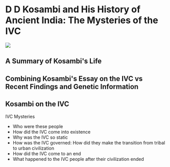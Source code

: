 # D D Kosambi and His History of Ancient India: The Mysteries of the IVC

![](https://subirvarma.github.io/GeneralCognitics/images/fig8.jpg) 


## A Summary of Kosambi's Life


## Combining Kosambi's Essay on the IVC vs Recent Findings and Genetic Information


## Kosambi on the IVC

IVC Mysteries

- Who were these people
- How did the IVC come into existence
- Why was the IVC so static
- How was the IVC governed: How did they make the transition from tribal to urban civilization
- How did the IVC come to an end
- What happened to the IVC people after their civilization ended


